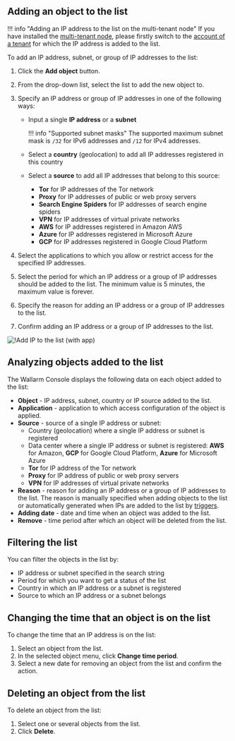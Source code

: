 ## Adding an object to the list

!!! info "Adding an IP address to the list on the multi-tenant node"
    If you have installed the [multi-tenant node](../../waf-installation/multi-tenant/overview.md), please firstly switch to the [account of a tenant](../../waf-installation/multi-tenant/configure-accounts.md#tenant-account-structure) for which the IP address is added to the list.

To add an IP address, subnet, or group of IP addresses to the list:

1. Click the **Add object** button.
1. From the drop-down list, select the list to add the new object to.
2. Specify an IP address or group of IP addresses in one of the following ways:

    * Input a single **IP address** or a **subnet**

        !!! info "Supported subnet masks"
            The supported maximum subnet mask is `/32` for IPv6 addresses and `/12` for IPv4 addresses.
    
    * Select a **country** (geolocation) to add all IP addresses registered in this country
    * Select a **source** to add all IP addresses that belong to this source:
        * **Tor** for IP addresses of the Tor network
        * **Proxy** for IP addresses of public or web proxy servers
        * **Search Engine Spiders** for IP addresses of search engine spiders
        * **VPN** for IP addresses of virtual private networks
        * **AWS** for IP addresses registered in Amazon AWS
        * **Azure** for IP addresses registered in Microsoft Azure
        * **GCP** for IP addresses registered in Google Cloud Platform
3. Select the applications to which you allow or restrict access for the specified IP addresses.
4. Select the period for which an IP address or a group of IP addresses should be added to the list. The minimum value is 5 minutes, the maximum value is forever.
5. Specify the reason for adding an IP address or a group of IP addresses to the list.
6. Confirm adding an IP address or a group of IP addresses to the list.

![!Add IP to the list (with app)](../../images/user-guides/ip-lists/add-ip-to-list-app.png)

## Analyzing objects added to the list

The Wallarm Console displays the following data on each object added to the list:

* **Object** - IP address, subnet, country or IP source added to the list.
* **Application** - application to which access configuration of the object is applied.
* **Source** - source of a single IP address or subnet:
    * Country (geolocation) where a single IP address or subnet is registered
    * Data center where a single IP address or subnet is registered: **AWS** for Amazon, **GCP** for Google Cloud Platform, **Azure** for Microsoft Azure
    * **Tor** for IP address of the Tor network
    * **Proxy** for IP address of public or web proxy servers
    * **VPN** for IP addresses of virtual private networks
* **Reason** - reason for adding an IP address or a group of IP addresses to the list. The reason is manually specified when adding objects to the list or automatically generated when IPs are added to the list by [triggers](../triggers/triggers.md).
* **Adding date** - date and time when an object was added to the list.
* **Remove** - time period after which an object will be deleted from the list.

## Filtering the list

You can filter the objects in the list by:

* IP address or subnet specified in the search string
* Period for which you want to get a status of the list
* Country in which an IP address or a subnet is registered
* Source to which an IP address or a subnet belongs

## Changing the time that an object is on the list

To change the time that an IP address is on the list:

1. Select an object from the list.
2. In the selected object menu, click **Change time period**.
3. Select a new date for removing an object from the list and confirm the action.

## Deleting an object from the list

To delete an object from the list:

1. Select one or several objects from the list.
2. Click **Delete**.
